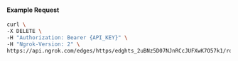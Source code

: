 <!-- Code generated for API Clients. DO NOT EDIT. -->

#### Example Request

```bash
curl \
-X DELETE \
-H "Authorization: Bearer {API_KEY}" \
-H "Ngrok-Version: 2" \
https://api.ngrok.com/edges/https/edghts_2uBNz5D07NJnRCcJUFXwK7O57k1/routes/edghtsrt_2uBNz50vi37MjDpSNigjnkmNG0H/circuit_breaker
```
